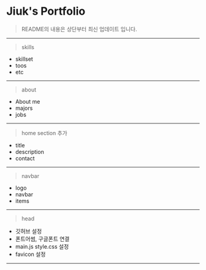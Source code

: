# Jiuk's Portfolio

> README의 내용은 상단부터 최신 업데이트 입니다.

---

> skills

-   skillset
-   toos
-   etc

---

> about

-   About me
-   majors
-   jobs

---

> home section 추가

-   title
-   description
-   contact

---

> navbar

-   logo
-   navbar
-   items

---

> head

-   깃허브 설정
-   폰트어썸, 구글폰트 연결
-   main.js style.css 설정
-   favicon 설정

---
